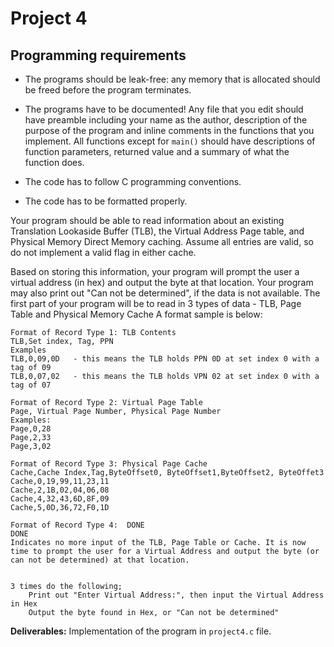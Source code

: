 # Project 4
## Programming requirements

- The programs should be leak-free: any memory that is allocated should be freed before the program terminates.
- The programs have to be documented! Any file that you edit should have preamble
 including your name as the author, description of the purpose of the program and
 inline comments in the functions that you implement. All functions except for `main()` should
 have descriptions of function parameters, returned value and a summary of what the function does.

- The code has to follow C programming conventions.
- The code has to be formatted properly.  

Your program should be able to read information about an existing Translation Lookaside Buffer (TLB), the Virtual Address Page table, and Physical Memory Direct Memory caching. Assume all entries are valid, so do not implement a valid flag in either cache.

Based on storing this information, your program will prompt the user a virtual address (in hex) and output the byte at that location.
Your program may also print out "Can not be determined", if the data is not available.
The first part of your program will be to read in 3 types of data - TLB, Page Table and Physical Memory Cache
A format sample is below:
```
Format of Record Type 1: TLB Contents
TLB,Set index, Tag, PPN
Examples
TLB,0,09,0D   - this means the TLB holds PPN 0D at set index 0 with a tag of 09
TLB,0,07,02   - this means the TLB holds VPN 02 at set index 0 with a tag of 07

Format of Record Type 2: Virtual Page Table
Page, Virtual Page Number, Physical Page Number
Examples:
Page,0,28
Page,2,33
Page,3,02

Format of Record Type 3: Physical Page Cache
Cache,Cache Index,Tag,ByteOffset0, ByteOffset1,ByteOffset2, ByteOffet3
Cache,0,19,99,11,23,11
Cache,2,1B,02,04,06,08
Cache,4,32,43,6D,8F,09
Cache,5,0D,36,72,F0,1D

Format of Record Type 4:  DONE
DONE
Indicates no more input of the TLB, Page Table or Cache. It is now time to prompt the user for a Virtual Address and output the byte (or can not be determined) at that location.


3 times do the following;
    Print out "Enter Virtual Address:", then input the Virtual Address in Hex
    Output the byte found in Hex, or "Can not be determined"
```

__Deliverables:__
Implementation of the program in `project4.c` file.
